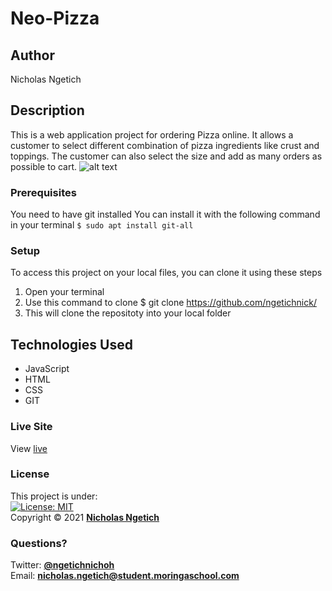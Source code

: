 # Neo-Pizza
## Author
Nicholas Ngetich
## Description
This is a web application project for ordering Pizza online. It allows a customer to select different combination of pizza ingredients like crust and toppings. The customer can also select the size and add as many orders as possible to cart.
![alt text]()
### Prerequisites
You need to have git installed
You can install it with the following command in your terminal
`$ sudo apt install git-all`
### Setup
To access this project on your local files, you can clone it using these steps
1. Open your terminal
1. Use this command to clone $ git clone https://github.com/ngetichnick/
1. This will clone the repositoty into your local folder
## Technologies Used
- JavaScript
- HTML
- CSS
- GIT
### Live Site
View [live]()
### License
This project is under:  
[![License: MIT](https://img.shields.io/badge/License-MIT-yellow.svg)](/LICENSE)  
Copyright &copy; 2021 **[Nicholas Ngetich](https://github.com/ngetichnick)**
### Questions?
Twitter: **[@ngetichnichoh](https://twitter.com/ngetichnichoh)**  
Email: **[nicholas.ngetich@student.moringaschool.com](mailto:nicholas.ngetich@student.moringaschool.com)**